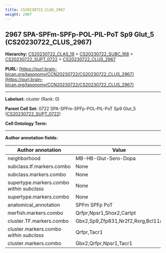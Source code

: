 ```yaml
---
title: CS20230722_CLUS_2967
weight: 2967
---
```

## 2967 SPA-SPFm-SPFp-POL-PIL-PoT Sp9 Glut_5 (CS20230722_CLUS_2967)
<b>Hierarchy: </b>
[CS20230722_CLAS_19](../CS20230722_CLAS_19) >
[CS20230722_SUBC_168](../CS20230722_SUBC_168) >
[CS20230722_SUPT_0722](../CS20230722_SUPT_0722) >
[CS20230722_CLUS_2967](../CS20230722_CLUS_2967)

**PURL:** [https://purl.brain-bican.org/taxonomy/CCN20230722/CS20230722_CLUS_2967](https://purl.brain-bican.org/taxonomy/CCN20230722/CS20230722_CLUS_2967)

---


**Labelset:** cluster (Rank: 0)

**Parent Cell Set:** 0722 SPA-SPFm-SPFp-POL-PIL-PoT Sp9 Glut_5 ([CS20230722_SUPT_0722](../CS20230722_SUPT_0722))



**Cell Ontology Term:** 

[MARKER GENES.]: #


---

[TRANSFERRED ANNOTATIONS.]: #


[AUTHOR ANNOTATION FIELDS.]: #


**Author annotation fields:**

| Author annotation | Value |
|-------------------|-------|
|neighborhood|MB-HB-Glut-Sero-Dopa|
|subclass.tf.markers.combo|None|
|subclass.markers.combo|None|
|supertype.markers.combo _within subclass_|None|
|supertype.markers.combo|None|
|anatomical_annotation|SPFm SPFp PoT|
|merfish.markers.combo|Qrfpr,Npsr1,Shox2,Cartpt|
|cluster.TF.markers.combo|Gbx2,Sp9,Zfp831,Nr2f2,Rxrg,Bcl11a|
|cluster.markers.combo _within subclass_|Qrfpr,Tacr1|
|cluster.markers.combo|Gbx2,Qrfpr,Npsr1,Tacr1|
